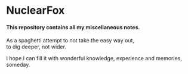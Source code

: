# NuclearFox

#### This repository contains all my miscellaneous notes.

As a spaghetti attempt to not take the easy way out,  
to dig deeper, not wider. 

I hope I can fill it with wonderful knowledge, experience and memories, someday.


